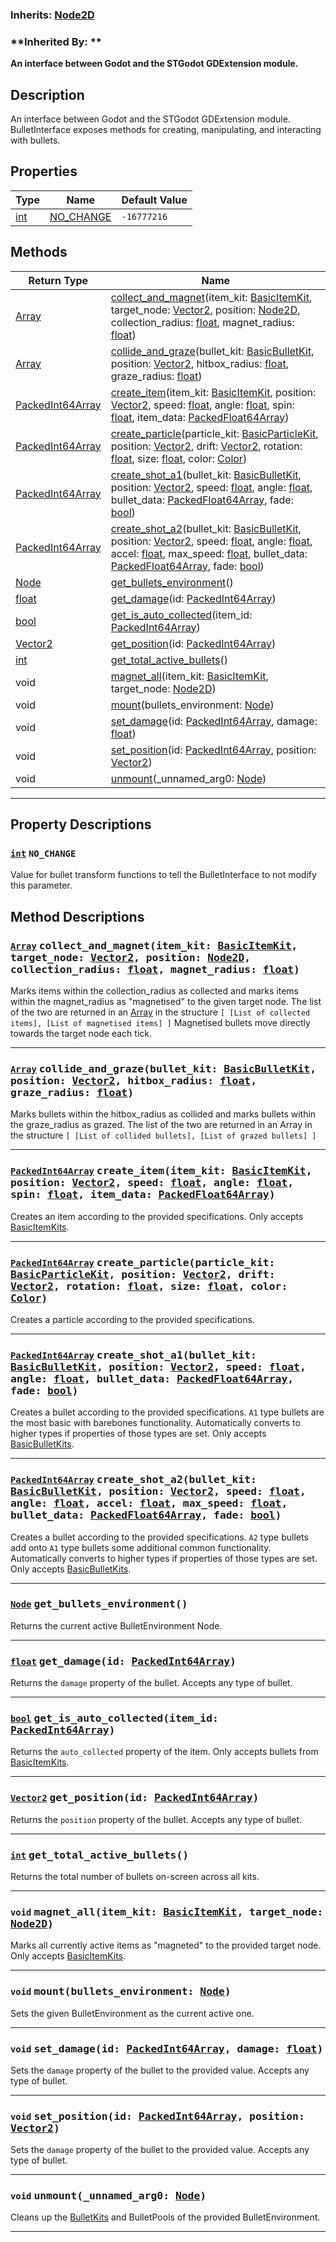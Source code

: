 ### **Inherits:** [Node2D](https://docs.godotengine.org/en/stable/classes/class_node2d.html)
### **Inherited By: **
**An interface between Godot and the STGodot GDExtension module.**
## Description
An interface between Godot and the STGodot GDExtension module. BulletInterface exposes methods for creating, manipulating, and interacting with bullets.
## Properties
|Type|Name|Default Value|
|-|-|-|
|[int](https://docs.godotengine.org/en/stable/classes/class_int.html) | [NO_CHANGE](#int-NO_CHANGE) |`-16777216`|
## Methods
|Return Type|Name|
|-|-|
|[Array](https://docs.godotengine.org/en/stable/classes/class_array.html)|[collect_and_magnet](#array-collect_and_magnetitem_kit-basicitemkit-target_node-vector2-position-node2d-collection_radius-float-magnet_radius-float)(item_kit: [BasicItemKit](https://github.com/PickledCow/STGodot-4/wiki/BasicItemKit), target_node: [Vector2](https://docs.godotengine.org/en/stable/classes/class_vector2.html), position: [Node2D](https://docs.godotengine.org/en/stable/classes/class_node2d.html), collection_radius: [float](https://docs.godotengine.org/en/stable/classes/class_float.html), magnet_radius: [float](https://docs.godotengine.org/en/stable/classes/class_float.html))|
|[Array](https://docs.godotengine.org/en/stable/classes/class_array.html)|[collide_and_graze](#array-collide_and_grazebullet_kit-basicbulletkit-position-vector2-hitbox_radius-float-graze_radius-float)(bullet_kit: [BasicBulletKit](https://github.com/PickledCow/STGodot-4/wiki/BasicBulletKit), position: [Vector2](https://docs.godotengine.org/en/stable/classes/class_vector2.html), hitbox_radius: [float](https://docs.godotengine.org/en/stable/classes/class_float.html), graze_radius: [float](https://docs.godotengine.org/en/stable/classes/class_float.html))|
|[PackedInt64Array](https://docs.godotengine.org/en/stable/classes/class_packedint64array.html)|[create_item](#packedint64array-create_itemitem_kit-basicitemkit-position-vector2-speed-float-angle-float-spin-float-item_data-packedfloat64array)(item_kit: [BasicItemKit](https://github.com/PickledCow/STGodot-4/wiki/BasicItemKit), position: [Vector2](https://docs.godotengine.org/en/stable/classes/class_vector2.html), speed: [float](https://docs.godotengine.org/en/stable/classes/class_float.html), angle: [float](https://docs.godotengine.org/en/stable/classes/class_float.html), spin: [float](https://docs.godotengine.org/en/stable/classes/class_float.html), item_data: [PackedFloat64Array](https://docs.godotengine.org/en/stable/classes/class_packedfloat64array.html))|
|[PackedInt64Array](https://docs.godotengine.org/en/stable/classes/class_packedint64array.html)|[create_particle](#packedint64array-create_particleparticle_kit-basicparticlekit-position-vector2-drift-vector2-rotation-float-size-float-color-color)(particle_kit: [BasicParticleKit](https://github.com/PickledCow/STGodot-4/wiki/BasicParticleKit), position: [Vector2](https://docs.godotengine.org/en/stable/classes/class_vector2.html), drift: [Vector2](https://docs.godotengine.org/en/stable/classes/class_vector2.html), rotation: [float](https://docs.godotengine.org/en/stable/classes/class_float.html), size: [float](https://docs.godotengine.org/en/stable/classes/class_float.html), color: [Color](https://docs.godotengine.org/en/stable/classes/class_color.html))|
|[PackedInt64Array](https://docs.godotengine.org/en/stable/classes/class_packedint64array.html)|[create_shot_a1](#packedint64array-create_shot_a1bullet_kit-basicbulletkit-position-vector2-speed-float-angle-float-bullet_data-packedfloat64array-fade-bool)(bullet_kit: [BasicBulletKit](https://github.com/PickledCow/STGodot-4/wiki/BasicBulletKit), position: [Vector2](https://docs.godotengine.org/en/stable/classes/class_vector2.html), speed: [float](https://docs.godotengine.org/en/stable/classes/class_float.html), angle: [float](https://docs.godotengine.org/en/stable/classes/class_float.html), bullet_data: [PackedFloat64Array](https://docs.godotengine.org/en/stable/classes/class_packedfloat64array.html), fade: [bool](https://docs.godotengine.org/en/stable/classes/class_bool.html))|
|[PackedInt64Array](https://docs.godotengine.org/en/stable/classes/class_packedint64array.html)|[create_shot_a2](#packedint64array-create_shot_a2bullet_kit-basicbulletkit-position-vector2-speed-float-angle-float-accel-float-max_speed-float-bullet_data-packedfloat64array-fade-bool)(bullet_kit: [BasicBulletKit](https://github.com/PickledCow/STGodot-4/wiki/BasicBulletKit), position: [Vector2](https://docs.godotengine.org/en/stable/classes/class_vector2.html), speed: [float](https://docs.godotengine.org/en/stable/classes/class_float.html), angle: [float](https://docs.godotengine.org/en/stable/classes/class_float.html), accel: [float](https://docs.godotengine.org/en/stable/classes/class_float.html), max_speed: [float](https://docs.godotengine.org/en/stable/classes/class_float.html), bullet_data: [PackedFloat64Array](https://docs.godotengine.org/en/stable/classes/class_packedfloat64array.html), fade: [bool](https://docs.godotengine.org/en/stable/classes/class_bool.html))|
|[Node](https://docs.godotengine.org/en/stable/classes/class_node.html)|[get_bullets_environment](#node-get_bullets_environment)()|
|[float](https://docs.godotengine.org/en/stable/classes/class_float.html)|[get_damage](#float-get_damageid-packedint64array)(id: [PackedInt64Array](https://docs.godotengine.org/en/stable/classes/class_packedint64array.html))|
|[bool](https://docs.godotengine.org/en/stable/classes/class_bool.html)|[get_is_auto_collected](#bool-get_is_auto_collecteditem_id-packedint64array)(item_id: [PackedInt64Array](https://docs.godotengine.org/en/stable/classes/class_packedint64array.html))|
|[Vector2](https://docs.godotengine.org/en/stable/classes/class_vector2.html)|[get_position](#vector2-get_positionid-packedint64array)(id: [PackedInt64Array](https://docs.godotengine.org/en/stable/classes/class_packedint64array.html))|
|[int](https://docs.godotengine.org/en/stable/classes/class_int.html)|[get_total_active_bullets](#int-get_total_active_bullets)()|
|void|[magnet_all](#void-magnet_allitem_kit-basicitemkit-target_node-node2d)(item_kit: [BasicItemKit](https://github.com/PickledCow/STGodot-4/wiki/BasicItemKit), target_node: [Node2D](https://docs.godotengine.org/en/stable/classes/class_node2d.html))|
|void|[mount](#void-mountbullets_environment-node)(bullets_environment: [Node](https://docs.godotengine.org/en/stable/classes/class_node.html))|
|void|[set_damage](#void-set_damageid-packedint64array-damage-float)(id: [PackedInt64Array](https://docs.godotengine.org/en/stable/classes/class_packedint64array.html), damage: [float](https://docs.godotengine.org/en/stable/classes/class_float.html))|
|void|[set_position](#void-set_positionid-packedint64array-position-vector2)(id: [PackedInt64Array](https://docs.godotengine.org/en/stable/classes/class_packedint64array.html), position: [Vector2](https://docs.godotengine.org/en/stable/classes/class_vector2.html))|
|void|[unmount](#void-unmount_unnamed_arg0-node)(_unnamed_arg0: [Node](https://docs.godotengine.org/en/stable/classes/class_node.html))|
---
## Property Descriptions
### [`int`](https://docs.godotengine.org/en/stable/classes/class_int.html) `NO_CHANGE`
Value for bullet transform functions to tell the BulletInterface to not modify this parameter.
## Method Descriptions
### [`Array`](https://docs.godotengine.org/en/stable/classes/class_array.html) <tt>collect_and_magnet(item_kit: [BasicItemKit](https://github.com/PickledCow/STGodot-4/wiki/BasicItemKit), target_node: [Vector2](https://docs.godotengine.org/en/stable/classes/class_vector2.html), position: [Node2D](https://docs.godotengine.org/en/stable/classes/class_node2d.html), collection_radius: [float](https://docs.godotengine.org/en/stable/classes/class_float.html), magnet_radius: [float](https://docs.godotengine.org/en/stable/classes/class_float.html))</tt>  
Marks items within the collection_radius as collected and marks items within the magnet_radius as "magnetised" to the given target node.
The list of the two are returned in an [Array](https://docs.godotengine.org/en/stable/classes/class_array.html) in the structure `[ [List of collected items], [List of magnetised items] ]`
Magnetised bullets move directly towards the target node each tick.


---
### [`Array`](https://docs.godotengine.org/en/stable/classes/class_array.html) <tt>collide_and_graze(bullet_kit: [BasicBulletKit](https://github.com/PickledCow/STGodot-4/wiki/BasicBulletKit), position: [Vector2](https://docs.godotengine.org/en/stable/classes/class_vector2.html), hitbox_radius: [float](https://docs.godotengine.org/en/stable/classes/class_float.html), graze_radius: [float](https://docs.godotengine.org/en/stable/classes/class_float.html))</tt>  
Marks bullets within the hitbox_radius as collided and marks bullets within the graze_radius as grazed.
The list of the two are returned in an Array in the structure `[ [List of collided bullets], [List of grazed bullets] ]`


---
### [`PackedInt64Array`](https://docs.godotengine.org/en/stable/classes/class_packedint64array.html) <tt>create_item(item_kit: [BasicItemKit](https://github.com/PickledCow/STGodot-4/wiki/BasicItemKit), position: [Vector2](https://docs.godotengine.org/en/stable/classes/class_vector2.html), speed: [float](https://docs.godotengine.org/en/stable/classes/class_float.html), angle: [float](https://docs.godotengine.org/en/stable/classes/class_float.html), spin: [float](https://docs.godotengine.org/en/stable/classes/class_float.html), item_data: [PackedFloat64Array](https://docs.godotengine.org/en/stable/classes/class_packedfloat64array.html))</tt>  
Creates an item according to the provided specifications.
Only accepts [BasicItemKits](https://github.com/PickledCow/STGodot-4/wiki/BasicItemKit).


---
### [`PackedInt64Array`](https://docs.godotengine.org/en/stable/classes/class_packedint64array.html) <tt>create_particle(particle_kit: [BasicParticleKit](https://github.com/PickledCow/STGodot-4/wiki/BasicParticleKit), position: [Vector2](https://docs.godotengine.org/en/stable/classes/class_vector2.html), drift: [Vector2](https://docs.godotengine.org/en/stable/classes/class_vector2.html), rotation: [float](https://docs.godotengine.org/en/stable/classes/class_float.html), size: [float](https://docs.godotengine.org/en/stable/classes/class_float.html), color: [Color](https://docs.godotengine.org/en/stable/classes/class_color.html))</tt>  
Creates a particle according to the provided specifications.


---
### [`PackedInt64Array`](https://docs.godotengine.org/en/stable/classes/class_packedint64array.html) <tt>create_shot_a1(bullet_kit: [BasicBulletKit](https://github.com/PickledCow/STGodot-4/wiki/BasicBulletKit), position: [Vector2](https://docs.godotengine.org/en/stable/classes/class_vector2.html), speed: [float](https://docs.godotengine.org/en/stable/classes/class_float.html), angle: [float](https://docs.godotengine.org/en/stable/classes/class_float.html), bullet_data: [PackedFloat64Array](https://docs.godotengine.org/en/stable/classes/class_packedfloat64array.html), fade: [bool](https://docs.godotengine.org/en/stable/classes/class_bool.html))</tt>  
Creates a bullet according to the provided specifications.
`A1` type bullets are the most basic with barebones functionality. Automatically converts to higher types if properties of those types are set.
Only accepts [BasicBulletKits](https://github.com/PickledCow/STGodot-4/wiki/BasicBulletKit).


---
### [`PackedInt64Array`](https://docs.godotengine.org/en/stable/classes/class_packedint64array.html) <tt>create_shot_a2(bullet_kit: [BasicBulletKit](https://github.com/PickledCow/STGodot-4/wiki/BasicBulletKit), position: [Vector2](https://docs.godotengine.org/en/stable/classes/class_vector2.html), speed: [float](https://docs.godotengine.org/en/stable/classes/class_float.html), angle: [float](https://docs.godotengine.org/en/stable/classes/class_float.html), accel: [float](https://docs.godotengine.org/en/stable/classes/class_float.html), max_speed: [float](https://docs.godotengine.org/en/stable/classes/class_float.html), bullet_data: [PackedFloat64Array](https://docs.godotengine.org/en/stable/classes/class_packedfloat64array.html), fade: [bool](https://docs.godotengine.org/en/stable/classes/class_bool.html))</tt>  
Creates a bullet according to the provided specifications.
`A2` type bullets add onto `A1` type bullets some additional common functionality. Automatically converts to higher types if properties of those types are set.
Only accepts [BasicBulletKits](https://github.com/PickledCow/STGodot-4/wiki/BasicBulletKit).


---
### [`Node`](https://docs.godotengine.org/en/stable/classes/class_node.html) <tt>get_bullets_environment()</tt>  
Returns the current active BulletEnvironment Node.


---
### [`float`](https://docs.godotengine.org/en/stable/classes/class_float.html) <tt>get_damage(id: [PackedInt64Array](https://docs.godotengine.org/en/stable/classes/class_packedint64array.html))</tt>  
Returns the `damage` property of the bullet. 
Accepts any type of bullet.


---
### [`bool`](https://docs.godotengine.org/en/stable/classes/class_bool.html) <tt>get_is_auto_collected(item_id: [PackedInt64Array](https://docs.godotengine.org/en/stable/classes/class_packedint64array.html))</tt>  
Returns the `auto_collected` property of the item. 
Only accepts bullets from [BasicItemKits](https://github.com/PickledCow/STGodot-4/wiki/BasicItemKit).


---
### [`Vector2`](https://docs.godotengine.org/en/stable/classes/class_vector2.html) <tt>get_position(id: [PackedInt64Array](https://docs.godotengine.org/en/stable/classes/class_packedint64array.html))</tt>  
Returns the `position` property of the bullet. 
Accepts any type of bullet.


---
### [`int`](https://docs.godotengine.org/en/stable/classes/class_int.html) <tt>get_total_active_bullets()</tt>  
Returns the total number of bullets on-screen across all kits.


---
### `void` <tt>magnet_all(item_kit: [BasicItemKit](https://github.com/PickledCow/STGodot-4/wiki/BasicItemKit), target_node: [Node2D](https://docs.godotengine.org/en/stable/classes/class_node2d.html))</tt>  
Marks all currently active items as "magneted" to the provided target node.
Only accepts [BasicItemKits](https://github.com/PickledCow/STGodot-4/wiki/BasicItemKit).


---
### `void` <tt>mount(bullets_environment: [Node](https://docs.godotengine.org/en/stable/classes/class_node.html))</tt>  
Sets the given BulletEnvironment as the current active one.


---
### `void` <tt>set_damage(id: [PackedInt64Array](https://docs.godotengine.org/en/stable/classes/class_packedint64array.html), damage: [float](https://docs.godotengine.org/en/stable/classes/class_float.html))</tt>  
Sets the `damage` property of the bullet to the provided value.
Accepts any type of bullet.


---
### `void` <tt>set_position(id: [PackedInt64Array](https://docs.godotengine.org/en/stable/classes/class_packedint64array.html), position: [Vector2](https://docs.godotengine.org/en/stable/classes/class_vector2.html))</tt>  
Sets the `damage` property of the bullet to the provided value.
Accepts any type of bullet.


---
### `void` <tt>unmount(_unnamed_arg0: [Node](https://docs.godotengine.org/en/stable/classes/class_node.html))</tt>  
Cleans up the [BulletKits](https://github.com/PickledCow/STGodot-4/wiki/BulletKit) and BulletPools of the provided BulletEnvironment.


---
